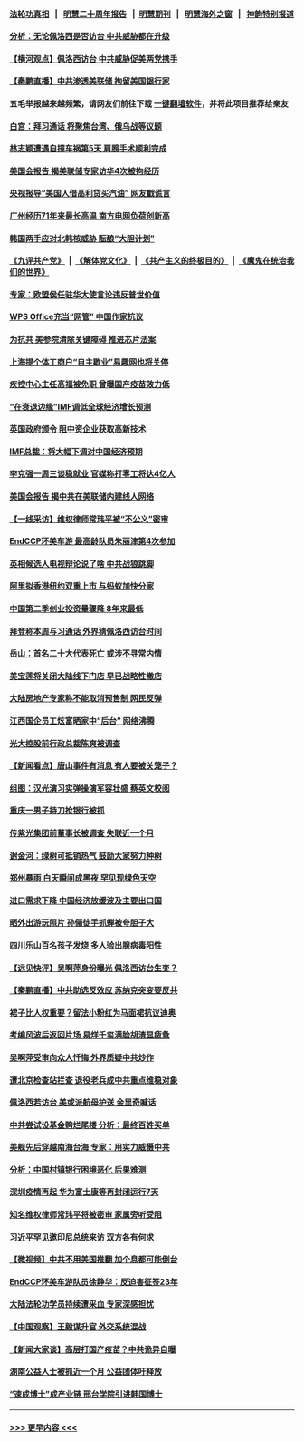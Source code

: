 #### [法轮功真相](https://github.com/gfw-breaker/truth/blob/master/README.md?t=0) &nbsp;&nbsp;|&nbsp;&nbsp; [明慧二十周年报告](https://github.com/gfw-breaker/mh-reports/blob/master/README.md?t=0) &nbsp;&nbsp;|&nbsp;&nbsp;[明慧期刊](https://github.com/gfw-breaker/mh-qikan) &nbsp;&nbsp;|&nbsp;&nbsp; [明慧海外之窗](https://github.com/gfw-breaker/mh-news/blob/master/README.md?t=0) &nbsp;&nbsp;|&nbsp;&nbsp; [神韵特别报道](https://github.com/gfw-breaker/mh-news/blob/master/shenyun.md?t=0)
#### [分析：无论佩洛西是否访台 中共威胁都在升级](../pages/nsc413/n13789534.md?t=07270951) 
#### [【横河观点】佩洛西访台 中共威胁促美两党携手](../pages/nsc413/n13789610.md?t=07270951) 
#### [【秦鹏直播】中共渗透美联储 拘留美国银行家](../pages/nsc413/n13789607.md?t=07270951) 
#### 五毛举报越来越频繁，请网友们前往下载 [一键翻墙软件](https://github.com/gfw-breaker/ssr-accounts)，并将此项目推荐给亲友
#### [白宫：拜习通话 将聚焦台湾、俄乌战等议题](../pages/nsc413/n13789569.md?t=07270951) 
#### [林志颖遭遇自撞车祸第5天 肩膀手术顺利完成](../pages/nsc413/n13789552.md?t=07270951) 
#### [美国会报告 揭美联储专家访华4次被拘经历](../pages/nsc413/n13789570.md?t=07270951) 
#### [央视报导“美国人借高利贷买汽油” 网友戳谎言](../pages/nsc413/n13789551.md?t=07270951) 
#### [广州经历71年来最长高温 南方电网负荷创新高](../pages/nsc413/n13789377.md?t=07270951) 
#### [韩国两手应对北韩核威胁 酝酿“大胆计划”](../pages/nsc413/n13789562.md?t=07270951) 
#### [《九评共产党》](https://github.com/begood0513/9ping.md/blob/master/README.md) &nbsp;|&nbsp; [《解体党文化》](../../../../jtdwh.md/blob/master/README.md)  &nbsp;|&nbsp; [《共产主义的终极目的》](../../../../gczydzjmd.md/blob/master/README.md) &nbsp;|&nbsp; [《魔鬼在统治我们的世界》](../../../../mgztzwmdsj.md/blob/master/README.md) 
#### [专家：欧盟侯任驻华大使言论违反普世价值](../pages/nsc413/n13789381.md?t=07270951) 
#### [WPS Office充当“网管” 中国作家抗议](../pages/nsc413/n13789558.md?t=07270951) 
#### [为抗共 美参院清除关键障碍 推进芯片法案](../pages/nsc413/n13789542.md?t=07270951) 
#### [上海提个体工商户“自主歇业”易趣网也将关停](../pages/nsc413/n13789378.md?t=07270951) 
#### [疾控中心主任高福被免职 曾曝国产疫苗效力低](../pages/nsc413/n13789506.md?t=07270951) 
#### [“在衰退边缘”IMF调低全球经济增长预测](../pages/nsc413/n13789527.md?t=07270951) 
#### [英国政府颁令 阻中资企业获取高新技术](../pages/nsc413/n13789529.md?t=07270951) 
#### [IMF总裁：将大幅下调对中国经济预期](../pages/nsc413/n13788933.md?t=07270951) 
#### [李克强一周三谈稳就业 官媒称打零工将达4亿人](../pages/nsc413/n13788931.md?t=07270951) 
#### [美国会报告 揭中共在美联储内建线人网络](../pages/nsc413/n13789469.md?t=07270951) 
#### [【一线采访】维权律师常玮平被“不公义”密审](../pages/nsc413/n13789348.md?t=07270951) 
#### [EndCCP环美车游 最高龄队员朱丽津第4次参加](../pages/nsc413/n13788088.md?t=07270951) 
#### [英相候选人电视辩论说了啥 中共战狼跳脚](../pages/nsc413/n13789383.md?t=07270951) 
#### [阿里拟香港纽约双重上市 与蚂蚁加快分家](../pages/nsc413/n13789359.md?t=07270951) 
#### [中国第二季创业投资量骤降 8年来最低](../pages/nsc413/n13789312.md?t=07270951) 
#### [拜登称本周与习通话 外界猜佩洛西访台时间](../pages/nsc413/n13789326.md?t=07270951) 
#### [岳山：首名二十大代表死亡 或涉不寻常内情](../pages/nsc413/n13789290.md?t=07270951) 
#### [美宝莲将关闭大陆线下门店 早已战略性撤店](../pages/nsc413/n13789346.md?t=07270951) 
#### [大陆房地产专家称不能取消预售制 网民反弹](../pages/nsc413/n13789232.md?t=07270951) 
#### [江西国企员工炫富晒家中“后台” 网络沸腾](../pages/nsc413/n13789277.md?t=07270951) 
#### [光大控股前行政总裁陈爽被调查](../pages/nsc413/n13789287.md?t=07270951) 
#### [【新闻看点】唐山事件有消息 有人要被关笼子？](../pages/nsc413/n13788937.md?t=07270951) 
#### [组图：汉光演习实弹操演军容壮盛 蔡英文校阅](../pages/nsc413/n13789151.md?t=07270951) 
#### [重庆一男子持刀抢银行被抓](../pages/nsc413/n13789194.md?t=07270951) 
#### [传紫光集团前董事长被调查 失联近一个月](../pages/nsc413/n13789182.md?t=07270951) 
#### [谢金河：绿树可抵销热气 鼓励大家努力种树](../pages/nsc413/n13789080.md?t=07270951) 
#### [郑州暴雨 白天瞬间成黑夜 罕见现绿色天空](../pages/nsc413/n13789119.md?t=07270951) 
#### [进口需求下降 中国经济放缓波及主要出口国](../pages/nsc413/n13789134.md?t=07270951) 
#### [晒外出游玩照片 孙俪徒手抓蝉被夸胆子大](../pages/nsc413/n13788965.md?t=07270951) 
#### [四川乐山百名孩子发烧 多人验出腺病毒阳性](../pages/nsc413/n13789043.md?t=07270951) 
#### [【远见快评】吴啊萍身份曝光 佩洛西访台生变？](../pages/nsc413/n13788954.md?t=07270951) 
#### [【秦鹏直播】中共助选反效应 苏纳克突变要反共](../pages/nsc413/n13788943.md?t=07270951) 
#### [裙子比人权重要？留法小粉红为马面裙抗议迪奥](../pages/nsc413/n13788697.md?t=07270951) 
#### [考编风波后返回片场 易烊千玺满脸胡渣显疲惫](../pages/nsc413/n13788895.md?t=07270951) 
#### [吴啊萍受审向众人忏悔 外界质疑中共炒作](../pages/nsc413/n13788870.md?t=07270951) 
#### [遭北京检查站拦查 退役老兵成中共重点维稳对象](../pages/nsc413/n13788855.md?t=07270951) 
#### [佩洛西若访台 美或派航母护送 金里奇喊话](../pages/nsc413/n13788861.md?t=07270951) 
#### [中共尝试设基金购烂尾楼 分析：最终百姓买单](../pages/nsc413/n13788699.md?t=07270951) 
#### [美舰先后穿越南海台海 专家：用实力威慑中共](../pages/nsc413/n13788800.md?t=07270951) 
#### [分析：中国村镇银行困境恶化 后果难测](../pages/nsc413/n13788846.md?t=07270951) 
#### [深圳疫情再起 华为富士康等再封闭运行7天](../pages/nsc413/n13788829.md?t=07270951) 
#### [知名维权律师常玮平将被密审 家属旁听受阻](../pages/nsc413/n13788728.md?t=07270951) 
#### [习近平罕见邀印尼总统来访 双方各有何求](../pages/nsc413/n13788818.md?t=07270951) 
#### [【微视频】中共不用美国推翻 加个息都可能倒台](../pages/nsc413/n13788822.md?t=07270951) 
#### [EndCCP环美车游队员徐静华：反迫害征签23年](../pages/nsc413/n13788398.md?t=07270951) 
#### [大陆法轮功学员持续遭采血 专家深感担忧](../pages/nsc413/n13787897.md?t=07270951) 
#### [【中国观察】王毅谋升官 外交系统混战](../pages/nsc413/n13788737.md?t=07270951) 
#### [【新闻大家谈】高层打国产疫苗？中共诡异自曝](../pages/nsc413/n13788755.md?t=07270951) 
#### [湖南公益人士被抓近一个月 公益团体吁释放](../pages/nsc413/n13788595.md?t=07270951) 
#### [“速成博士”成产业链 邢台学院引进韩国博士](../pages/nsc413/n13788691.md?t=07270951) 

----
#### [ >>> 更早内容 <<< ](../indexes/nsc413-earlier.md)
